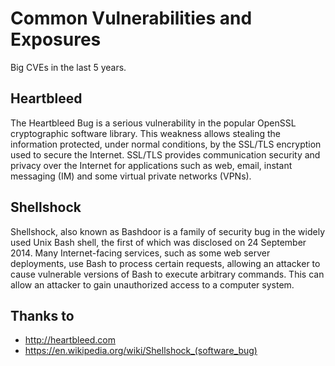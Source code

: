 # Common Vulnerabilities and Exposures
Big CVEs in the last 5 years.	

## Heartbleed
The Heartbleed Bug is a serious vulnerability in the popular OpenSSL cryptographic software library. This weakness allows stealing the information protected, under normal conditions, by the SSL/TLS encryption used to secure the Internet. SSL/TLS provides communication security and privacy over the Internet for applications such as web, email, instant messaging (IM) and some virtual private networks (VPNs).

## Shellshock
Shellshock, also known as Bashdoor is a family of security bug in the widely used Unix Bash shell, the first of which was disclosed on 24 September 2014. Many Internet-facing services, such as some web server deployments, use Bash to process certain requests, allowing an attacker to cause vulnerable versions of Bash to execute arbitrary commands. This can allow an attacker to gain unauthorized access to a computer system.


## Thanks to
* http://heartbleed.com
* https://en.wikipedia.org/wiki/Shellshock_(software_bug)
